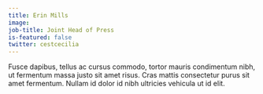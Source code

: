 ```yaml
---
title: Erin Mills
image:
job-title: Joint Head of Press
is-featured: false
twitter: cestcecilia
---
```


Fusce dapibus, tellus ac cursus commodo, tortor mauris condimentum nibh, ut fermentum massa justo sit amet risus. Cras mattis consectetur purus sit amet fermentum. Nullam id dolor id nibh ultricies vehicula ut id elit.